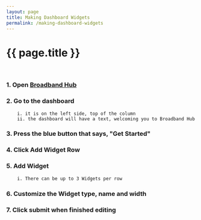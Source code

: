 ```yaml
---
layout: page
title: Making Dashboard Widgets
permalink: /making-dashboard-widgets
---
```


# {{ page.title }}
<br>

### 1. Open [Broadband Hub](https://app.broadbandhub.us/dashboard)
### 2. Go to the dashboard
        i. it is on the left side, top of the column
        ii. the dashboard will have a text, welcoming you to Broadband Hub
### 3. Press the blue button that says, **"Get Started"**
### 4. Click **Add Widget Row**
### 5. Add Widget
        i. There can be up to 3 Widgets per row
### 6. Customize the Widget type, name and width
### 7. Click submit when finished editing
